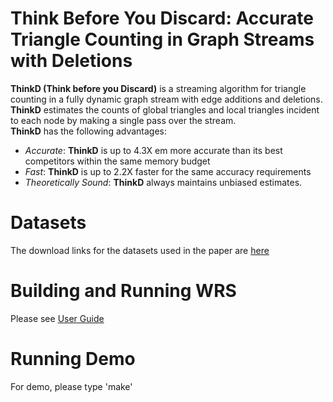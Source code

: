Think Before You Discard: Accurate Triangle Counting in Graph Streams with Deletions
========================

**ThinkD (Think before you Discard)** is a streaming algorithm for triangle counting in a fully dynamic graph stream with edge additions and deletions.  
**ThinkD** estimates the counts of global triangles and local triangles incident to each node by making a single pass over the stream.  
**ThinkD** has the following advantages:  
 - *Accurate*: **ThinkD** is up to 4.3X em more accurate than its best competitors within the same memory budget  
 - *Fast*: **ThinkD** is up to 2.2X faster for the same accuracy requirements  
 - *Theoretically Sound*: **ThinkD** always maintains unbiased estimates.

Datasets
========================
The download links for the datasets used in the paper are [here](http://www.cs.cmu.edu/~kijungs/thinkd/)

Building and Running WRS
========================
Please see [User Guide](user_guide.pdf)

Running Demo
========================
For demo, please type 'make'


